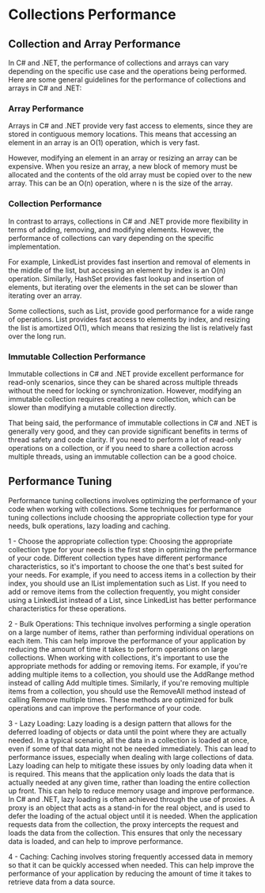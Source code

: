 # Collections Performance

## Collection and Array Performance

In C# and .NET, the performance of collections and arrays can vary depending on the specific use case and the operations being performed. Here are some general guidelines for the performance of collections and arrays in C# and .NET:

### Array Performance

Arrays in C# and .NET provide very fast access to elements, since they are stored in contiguous memory locations. This means that accessing an element in an array is an O(1) operation, which is very fast.

However, modifying an element in an array or resizing an array can be expensive. When you resize an array, a new block of memory must be allocated and the contents of the old array must be copied over to the new array. This can be an O(n) operation, where n is the size of the array.

### Collection Performance

In contrast to arrays, collections in C# and .NET provide more flexibility in terms of adding, removing, and modifying elements. However, the performance of collections can vary depending on the specific implementation.

For example, LinkedList provides fast insertion and removal of elements in the middle of the list, but accessing an element by index is an O(n) operation. Similarly, HashSet provides fast lookup and insertion of elements, but iterating over the elements in the set can be slower than iterating over an array.

Some collections, such as List, provide good performance for a wide range of operations. List provides fast access to elements by index, and resizing the list is amortized O(1), which means that resizing the list is relatively fast over the long run.

### Immutable Collection Performance

Immutable collections in C# and .NET provide excellent performance for read-only scenarios, since they can be shared across multiple threads without the need for locking or synchronization. However, modifying an immutable collection requires creating a new collection, which can be slower than modifying a mutable collection directly.

That being said, the performance of immutable collections in C# and .NET is generally very good, and they can provide significant benefits in terms of thread safety and code clarity. If you need to perform a lot of read-only operations on a collection, or if you need to share a collection across multiple threads, using an immutable collection can be a good choice.

## Performance Tuning

Performance tuning collections involves optimizing the performance of your code when working with collections. Some techniques for performance tuning collections include choosing the appropriate collection type for your needs, bulk operations, lazy loading and caching.

1 - Choose the appropriate collection type:
Choosing the appropriate collection type for your needs is the first step in optimizing the performance of your code. Different collection types have different performance characteristics, so it's important to choose the one that's best suited for your needs. For example, if you need to access items in a collection by their index, you should use an IList implementation such as List<T>. If you need to add or remove items from the collection frequently, you might consider using a LinkedList<T> instead of a List<T>, since LinkedList<T> has better performance characteristics for these operations.

2 - Bulk Operations: 
This technique involves performing a single operation on a large number of items, rather than performing individual operations on each item. This can help improve the performance of your application by reducing the amount of time it takes to perform operations on large collections. When working with collections, it's important to use the appropriate methods for adding or removing items. For example, if you're adding multiple items to a collection, you should use the AddRange method instead of calling Add multiple times. Similarly, if you're removing multiple items from a collection, you should use the RemoveAll method instead of calling Remove multiple times. These methods are optimized for bulk operations and can improve the performance of your code.

3 - Lazy Loading: 
Lazy loading is a design pattern that allows for the deferred loading of objects or data until the point where they are actually needed. In a typical scenario, all the data in a collection is loaded at once, even if some of that data might not be needed immediately. This can lead to performance issues, especially when dealing with large collections of data. Lazy loading can help to mitigate these issues by only loading data when it is required. This means that the application only loads the data that is actually needed at any given time, rather than loading the entire collection up front. This can help to reduce memory usage and improve performance. In C# and .NET, lazy loading is often achieved through the use of proxies. A proxy is an object that acts as a stand-in for the real object, and is used to defer the loading of the actual object until it is needed. When the application requests data from the collection, the proxy intercepts the request and loads the data from the collection. This ensures that only the necessary data is loaded, and can help to improve performance.

4 - Caching: 
Caching involves storing frequently accessed data in memory so that it can be quickly accessed when needed. This can help improve the performance of your application by reducing the amount of time it takes to retrieve data from a data source.
